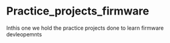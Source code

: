 # Practice_projects_firmware
Inthis one we hold the practice projects done to learn firmware devleopemnts
